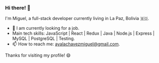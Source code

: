 ### Hi there! 👋

I'm Miguel, a full-stack developer currently living in La Paz, Bolivia 🇧🇴.

- 🔭 I am currently looking for a job.
- Main tech skills: JavaScript | React | Redux | Java | Node.js | Express | MySQL | PostgreSQL | Testing.
- 📫 How to reach me: ayalachavezmiguel@gmail.com.

Thanks for visiting my profile! 😄
